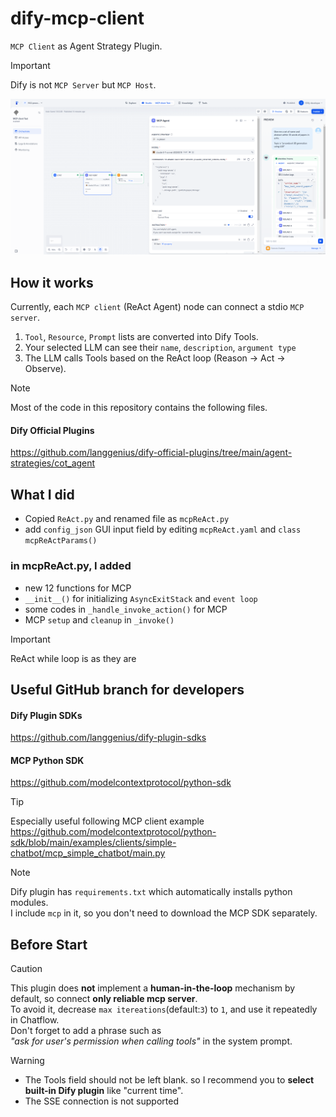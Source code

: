 # dify-mcp-client
`MCP Client` as Agent Strategy Plugin.
> [!IMPORTANT]
> Dify is not `MCP Server` but `MCP Host`. 

![showcase](./_assets/arxiv_mcp_server_test.png)

## How it works
Currently, each `MCP client` (ReAct Agent) node can connect a stdio `MCP server`.
1.  `Tool`, `Resource`, `Prompt` lists are converted into Dify Tools.
2.   Your selected LLM can see their `name`, `description`, `argument type`
3.   The LLM calls Tools based on the ReAct loop (Reason → Act → Observe).

> [!NOTE]
> Most of the code in this repository contains the following files.
> #### Dify Official Plugins
> https://github.com/langgenius/dify-official-plugins/tree/main/agent-strategies/cot_agent

## What I did
- Copied `ReAct.py` and renamed file as `mcpReAct.py`
- add `config_json` GUI input field by editing `mcpReAct.yaml` and `class mcpReActParams()` 

### in mcpReAct.py, I added
- new 12 functions for MCP 
- `__init__()` for initializing `AsyncExitStack` and `event loop`
- some codes in `_handle_invoke_action()` for MCP 
- MCP `setup` and `cleanup` in `_invoke()`
> [!IMPORTANT]
> ReAct while loop is as they are


## Useful GitHub branch for developers

#### Dify Plugin SDKs
https://github.com/langgenius/dify-plugin-sdks

#### MCP Python SDK
https://github.com/modelcontextprotocol/python-sdk
<br>

> [!TIP]
> Especially useful following MCP client example<br>
> https://github.com/modelcontextprotocol/python-sdk/blob/main/examples/clients/simple-chatbot/mcp_simple_chatbot/main.py<br>

> [!NOTE]
> Dify plugin has `requirements.txt` which automatically installs python modules.<br>
> I include `mcp` in it, so you don't need to download the MCP SDK separately.

## Before Start
> [!CAUTION]
> This plugin does **not** implement a **human-in-the-loop** mechanism by default, so connect **only reliable mcp server**.<br>
> To avoid it, decrease `max itereations`(default:`3`) to `1`, and use it repeatedly in Chatflow.<br>
> Don't forget to add a phrase such as <br>
> *"ask for user's permission when calling tools"* in the system prompt.

> [!WARNING]
> - The Tools field should not be left blank. so I recommend you to **select built-in Dify plugin** like "current time".
> - The SSE connection is not supported
